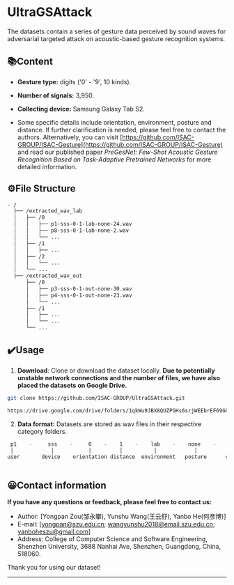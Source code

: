 # UltraGSAttack


The datasets contain a series of gesture data perceived by sound waves for adversarial targeted attack on acoustic-based gesture recognition systems.


## 📚Content

- **Gesture type:** digits ('0' - '9', 10 kinds).

- **Number of signals:** 3,950.

- **Collecting device:** Samsung Galaxy Tab S2.

- Some specific details include orientation, environment, posture and distance. If further clarification is needed, please feel free to contact the authors. Alternatively, you can visit [https://github.com/ISAC-GROUP/ISAC-Gesture](https://github.com/ISAC-GROUP/ISAC-Gesture) and read our published paper *PreGesNet: Few-Shot Acoustic Gesture Recognition Based on Task-Adaptive Pretrained Networks* for more detailed information.

## ⚙️File Structure

```bash
- /
  ├── /extracted_wav_lab
  │   ├── /0
  │   │   ├── p1-sss-0-1-lab-none-24.wav
  │   │   ├── p8-sss-0-1-lab-none-2.wav
  │   │   └── ...
  │   ├── /1
  │   │   ├── ...
  │   ├── /2
  │   │   └── ...
  │   └── ...
  ├── /extracted_wav_out
      ├── /0
      │   ├── p3-sss-0-1-out-none-30.wav
      │   ├── p4-sss-0-1-out-none-23.wav
      │   └── ...
      ├── /1
      │   ├── ...
      │   └── ...
      └── ...

```


## ✔️Usage

1. **Download**: Clone or download the dataset locally. **Due to potentially unstable network connections and the number of files, we have also placed the datasets on Google Drive.**

```bash
git clone https://github.com/ISAC-GROUP/UltraGSAttack.git
```

```bash
https://drive.google.com/drive/folders/1qkWu9JBX8QUZPGHs6srjWEEbrEF69GQa?usp=sharing
```

2. **Data format:** Datasets are stored as wav files in their respective category folders.

```bash
 p1    -     sss    -     0    -    1    -    lab    -    none    -    24     .wav
 │            │           │         │          │            │           │      │              
user       device    orientation distance  environment   posture      count  format
     
```


## 😀Contact information

**If you have any questions or feedback, please feel free to contact us:**

- Author: [Yongpan Zou(邹永攀), Yunshu Wang(王云舒), Yanbo He(何彦博)]
- E-mail: [yongpan@szu.edu.cn; wangyunshu2018@email.szu.edu.cn; yanboheszu@gmail.com]
- Address: College of Computer Science and Software Engineering, Shenzhen University, 3688 Nanhai Ave, Shenzhen, Guangdong, China, 518060.

Thank you for using our dataset!

---
